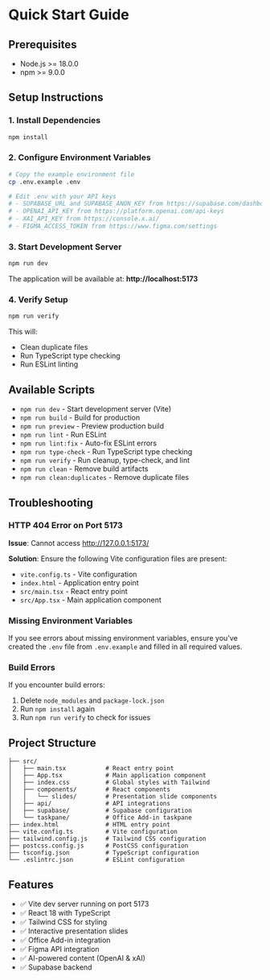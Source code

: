 # Quick Start Guide

## Prerequisites
- Node.js >= 18.0.0
- npm >= 9.0.0

## Setup Instructions

### 1. Install Dependencies
```bash
npm install
```

### 2. Configure Environment Variables
```bash
# Copy the example environment file
cp .env.example .env

# Edit .env with your API keys
# - SUPABASE_URL and SUPABASE_ANON_KEY from https://supabase.com/dashboard
# - OPENAI_API_KEY from https://platform.openai.com/api-keys
# - XAI_API_KEY from https://console.x.ai/
# - FIGMA_ACCESS_TOKEN from https://www.figma.com/settings
```

### 3. Start Development Server
```bash
npm run dev
```

The application will be available at: **http://localhost:5173**

### 4. Verify Setup
```bash
npm run verify
```

This will:
- Clean duplicate files
- Run TypeScript type checking
- Run ESLint linting

## Available Scripts

- `npm run dev` - Start development server (Vite)
- `npm run build` - Build for production
- `npm run preview` - Preview production build
- `npm run lint` - Run ESLint
- `npm run lint:fix` - Auto-fix ESLint errors
- `npm run type-check` - Run TypeScript type checking
- `npm run verify` - Run cleanup, type-check, and lint
- `npm run clean` - Remove build artifacts
- `npm run clean:duplicates` - Remove duplicate files

## Troubleshooting

### HTTP 404 Error on Port 5173
**Issue**: Cannot access http://127.0.0.1:5173/

**Solution**: Ensure the following Vite configuration files are present:
- `vite.config.ts` - Vite configuration
- `index.html` - Application entry point
- `src/main.tsx` - React entry point
- `src/App.tsx` - Main application component

### Missing Environment Variables
If you see errors about missing environment variables, ensure you've created the `.env` file from `.env.example` and filled in all required values.

### Build Errors
If you encounter build errors:
1. Delete `node_modules` and `package-lock.json`
2. Run `npm install` again
3. Run `npm run verify` to check for issues

## Project Structure

```
├── src/
│   ├── main.tsx           # React entry point
│   ├── App.tsx            # Main application component
│   ├── index.css          # Global styles with Tailwind
│   ├── components/        # React components
│   │   └── slides/        # Presentation slide components
│   ├── api/               # API integrations
│   ├── supabase/          # Supabase configuration
│   └── taskpane/          # Office Add-in taskpane
├── index.html             # HTML entry point
├── vite.config.ts         # Vite configuration
├── tailwind.config.js     # Tailwind CSS configuration
├── postcss.config.js      # PostCSS configuration
├── tsconfig.json          # TypeScript configuration
└── .eslintrc.json         # ESLint configuration
```

## Features

- ✅ Vite dev server running on port 5173
- ✅ React 18 with TypeScript
- ✅ Tailwind CSS for styling
- ✅ Interactive presentation slides
- ✅ Office Add-in integration
- ✅ Figma API integration
- ✅ AI-powered content (OpenAI & xAI)
- ✅ Supabase backend
